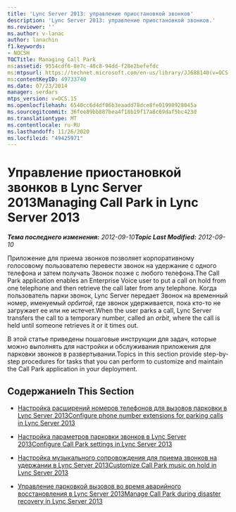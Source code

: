 ```yaml
---
title: 'Lync Server 2013: управление приостановкой звонков'
description: 'Lync Server 2013: управление приостановкой звонков.'
ms.reviewer: ''
ms.author: v-lanac
author: lanachin
f1.keywords:
- NOCSH
TOCTitle: Managing Call Park
ms:assetid: 9554cdf6-8e7c-48c8-94dd-f28e2befefdc
ms:mtpsurl: https://technet.microsoft.com/en-us/library/JJ688140(v=OCS.15)
ms:contentKeyID: 49733740
ms.date: 07/23/2014
manager: serdars
mtps_version: v=OCS.15
ms.openlocfilehash: 6540cc6d4df06b3eaadd78dce8fe01990928045a
ms.sourcegitcommit: 36fee89bb887bea4f18b19f17a8c69daf5bc423d
ms.translationtype: MT
ms.contentlocale: ru-RU
ms.lasthandoff: 11/26/2020
ms.locfileid: "49425971"
---
```

# <a name="managing-call-park-in-lync-server-2013"></a><span data-ttu-id="46766-103">Управление приостановкой звонков в Lync Server 2013</span><span class="sxs-lookup"><span data-stu-id="46766-103">Managing Call Park in Lync Server 2013</span></span>

<div data-xmlns="http://www.w3.org/1999/xhtml">

<div class="topic" data-xmlns="http://www.w3.org/1999/xhtml" data-msxsl="urn:schemas-microsoft-com:xslt" data-cs="https://msdn.microsoft.com/">

<div data-asp="https://msdn2.microsoft.com/asp">



</div>

<div id="mainSection">

<div id="mainBody"><span data-ttu-id="46766-104">

<span> </span></span><span class="sxs-lookup"><span data-stu-id="46766-104">

<span> </span></span></span>

<span data-ttu-id="46766-105">_**Тема последнего изменения:** 2012-09-10_</span><span class="sxs-lookup"><span data-stu-id="46766-105">_**Topic Last Modified:** 2012-09-10_</span></span>

<span data-ttu-id="46766-106">Приложение для приема звонков позволяет корпоративному голосовому пользователю перевести звонок на удержание с одного телефона и затем получать Звонок позже с любого телефона.</span><span class="sxs-lookup"><span data-stu-id="46766-106">The Call Park application enables an Enterprise Voice user to put a call on hold from one telephone and then retrieve the call later from any telephone.</span></span> <span data-ttu-id="46766-107">Когда пользователь парки звонок, Lync Server передает Звонок на временный номер, именуемый *орбитой*, где звонок удерживается, пока кто-то не загружает ее или не истечет.</span><span class="sxs-lookup"><span data-stu-id="46766-107">When the user parks a call, Lync Server transfers the call to a temporary number, called an *orbit*, where the call is held until someone retrieves it or it times out.</span></span>

<span data-ttu-id="46766-108">В этой статье приведены пошаговые инструкции для задач, которые можно выполнять для настройки и обслуживания приложения для парковки звонков в развертывании.</span><span class="sxs-lookup"><span data-stu-id="46766-108">Topics in this section provide step-by-step procedures for tasks that you can perform to customize and maintain the Call Park application in your deployment.</span></span>

<div>

## <a name="in-this-section"></a><span data-ttu-id="46766-109">Содержание</span><span class="sxs-lookup"><span data-stu-id="46766-109">In This Section</span></span>

  - [<span data-ttu-id="46766-110">Настройка расширений номеров телефонов для вызовов парковки в Lync Server 2013</span><span class="sxs-lookup"><span data-stu-id="46766-110">Configure phone number extensions for parking calls in Lync Server 2013</span></span>](lync-server-2013-configure-phone-number-extensions-for-parking-calls.md)

  - [<span data-ttu-id="46766-111">Настройка параметров парковки звонков в Lync Server 2013</span><span class="sxs-lookup"><span data-stu-id="46766-111">Configure Call Park settings in Lync Server 2013</span></span>](lync-server-2013-configure-call-park-settings.md)

  - [<span data-ttu-id="46766-112">Настройка музыкального сопровождения для приема звонков на удержании в Lync Server 2013</span><span class="sxs-lookup"><span data-stu-id="46766-112">Customize Call Park music on hold in Lync Server 2013</span></span>](lync-server-2013-customize-call-park-music-on-hold.md)

  - [<span data-ttu-id="46766-113">Управление парковкой вызовов во время аварийного восстановления в Lync Server 2013</span><span class="sxs-lookup"><span data-stu-id="46766-113">Manage Call Park during disaster recovery in Lync Server 2013</span></span>](lync-server-2013-manage-call-park-during-disaster-recovery.md)

<span data-ttu-id="46766-114"></div>

</div>

<span> </span>

</div>

</div>

</span><span class="sxs-lookup"><span data-stu-id="46766-114"></div>

</div>

<span> </span>

</div>

</div>

</span></span></div>

